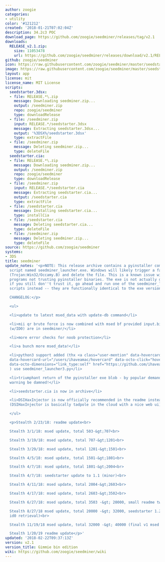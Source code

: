 ```yaml
---
author: zoogie
categories:
- utility
color: '#121212'
created: '2018-01-21T07:02:04Z'
description: 34.2c3 POC
download_page: https://github.com/zoogie/seedminer/releases/tag/v2.1
downloads:
  RELEASE_v2.1.zip:
    size: 11053478
    url: https://github.com/zoogie/seedminer/releases/download/v2.1/RELEASE_v2.1.zip
github: zoogie/seedminer
icon: https://raw.githubusercontent.com/zoogie/seedminer/master/seedstarter/resources/icon.png
image: https://raw.githubusercontent.com/zoogie/seedminer/master/seedstarter/resources/banner.png
layout: app
license: mit
license_name: MIT License
scripts:
  seedstarter.3dsx:
  - file: RELEASE.*\.zip
    message: Downloading seedminer.zip...
    output: /seedminer.zip
    repo: zoogie/seedminer
    type: downloadRelease
  - file: /seedminer.zip
    input: RELEASE.*/seedstarter.3dsx
    message: Extracting seedstarter.3dsx...
    output: '%3DSX%/seedstarter.3dsx'
    type: extractFile
  - file: /seedminer.zip
    message: Deleting seedminer.zip...
    type: deleteFile
  seedstarter.cia:
  - file: RELEASE.*\.zip
    message: Downloading seedminer.zip...
    output: /seedminer.zip
    repo: zoogie/seedminer
    type: downloadRelease
  - file: /seedminer.zip
    input: RELEASE.*/seedstarter.cia
    message: Extracting seedstarter.cia...
    output: /seedstarter.cia
    type: extractFile
  - file: /seedstarter.cia
    message: Installing seedstarter.cia...
    type: installCia
  - file: /seedstarter.cia
    message: Deleting seedstarter.cia...
    type: deleteFile
  - file: /seedminer.zip
    message: Deleting seedminer.zip...
    type: deleteFile
source: https://github.com/zoogie/seedminer
systems:
- 3DS
title: seedminer
update_notes: '<p>NOTE: This release archive contains a pyinstaller compiled python
  script named seedminer_launcher.exe. Windows will likely trigger a false virus warning
  (Trojan:Win32/Occamy.B) and delete the file. This is a known issue with some antivirus
  programs not trusting pyinstaller binaries. The exe is not actually dangerous, but
  if you still don''t trust it, go ahead and run one of the seedminer_launcher.py
  scripts instead -- they are functionally identical to the exe version.<br>

  CHANGELOG:</p>

  <ul>

  <li>update to latest msed_data with update-db command</li>

  <li>mii qr brute force is now combined with msed bf provided input.bin and movable_part1.sed
  (w/ID0) are in seedminer/</li>

  <li>more error checks for noob protection</li>

  <li>a bunch more msed_data!</li>

  <li>python3 support added (thx <a class="user-mention" data-hovercard-type="user"
  data-hovercard-url="/users/ihaveamac/hovercard" data-octo-click="hovercard-link-click"
  data-octo-dimensions="link_type:self" href="https://github.com/ihaveamac">@ihaveamac</a>
  ) use seedminer_launcher3.py</li>

  <li>triumphant return of the pyinstaller exe blob - by popular demand - false virus
  warning be damned!</li>

  <li>seedstarter.cia is now in archive</li>

  <li>DSIHaxInjector is now officially recommended in the readme instead of TADpole
  (DSIHaxInjector is basically tadpole in the cloud with a nice web ui)</li>

  </ul>

  <p>Stealth 2/23/18: readme update<br>

  Stealth 3/1/18: msed update, total 503-&gt;707<br>

  Stealth 3/19/18: msed update, total 707-&gt;1201<br>

  Stealth 3/29/18: msed update, total 1201-&gt;1501<br>

  Stealth 4/5/18: msed update, total 1501-&gt;1801<br>

  Stealth 4/7/18: msed update, total 1801-&gt;2004<br>

  Stealth 4/7/18: seedstarter update to 1.1 (minor)<br>

  Stealth 4/11/18: msed update, total 2004-&gt;2603<br>

  Stealth 4/17/18: msed update, total 2603-&gt;3502<br>

  Stealth 6/27/18: msed update, total 3503 -&gt; 20000, small readme tweak<br>

  Stealth 8/27/18 msed update, total 20000 -&gt; 32000, seedstarter 1.2 (foolproof
  id0 retrieval)<br>

  Stealth 11/19/18 msed update, total 32000 -&gt; 40000 (final v1 msed update)<br>

  Stealth 1/20/19 readme update</p>'
updated: '2018-02-22T09:37:13Z'
version: v2.1
version_title: Gimmie bin edition
wiki: https://github.com/zoogie/seedminer/wiki
---
```

